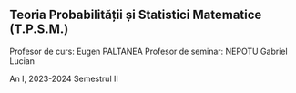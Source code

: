 ## Teoria Probabilității și Statistici Matematice (T.P.S.M.)

Profesor de curs: Eugen PALTANEA 
Profesor de seminar: NEPOTU Gabriel Lucian

An I, 2023-2024 Semestrul II
